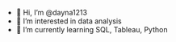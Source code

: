 - 👋 Hi, I’m @dayna1213
- 👀 I’m interested in data analysis
- 🌱 I’m currently learning SQL, Tableau, Python

<!---
dayna1213/dayna1213 is a ✨ special ✨ repository because its `README.md` (this file) appears on your GitHub profile.
You can click the Preview link to take a look at your changes.
--->
